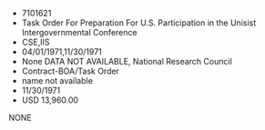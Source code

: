 * 7101621
* Task Order For Preparation For U.S. Participation in the    Unisist Intergovernmental Conference
* CSE,IIS
* 04/01/1971,11/30/1971
* None   DATA NOT AVAILABLE, National Research Council
* Contract-BOA/Task Order
*   name not available
* 11/30/1971
* USD 13,960.00

NONE